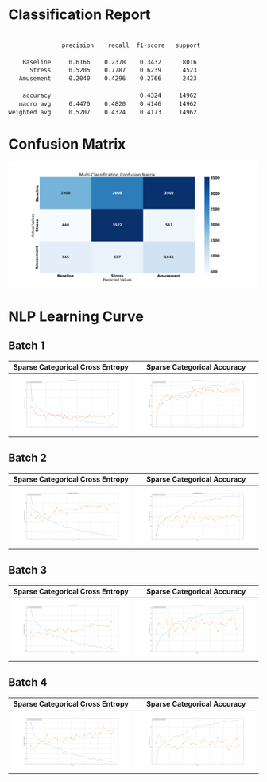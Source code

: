 # Classification Report

```txt

               precision    recall  f1-score   support

    Baseline     0.6166    0.2378    0.3432      8016
      Stress     0.5205    0.7787    0.6239      4523
   Amusement     0.2040    0.4296    0.2766      2423

    accuracy                         0.4324     14962
   macro avg     0.4470    0.4820    0.4146     14962
weighted avg     0.5207    0.4324    0.4173     14962

```

# Confusion Matrix

![ConfusionMatrix](confusionMatrix.png)

# NLP Learning Curve

## Batch 1

| Sparse Categorical Cross Entropy      | Sparse Categorical Accuracy |
| ----------- | ----------- |
| ![SparseCategoricalCrossEntropy](lossLearningCurve_4_1.png)      | ![SparseCategoricalAccuracy](metricLearningCurve_4_1.png)       |

## Batch 2

| Sparse Categorical Cross Entropy      | Sparse Categorical Accuracy |
| ----------- | ----------- |
| ![SparseCategoricalCrossEntropy](lossLearningCurve_4_2.png)      | ![SparseCategoricalAccuracy](metricLearningCurve_4_2.png)       |

## Batch 3

| Sparse Categorical Cross Entropy      | Sparse Categorical Accuracy |
| ----------- | ----------- |
| ![SparseCategoricalCrossEntropy](lossLearningCurve_4_3.png)      | ![SparseCategoricalAccuracy](metricLearningCurve_4_3.png)       |

## Batch 4

| Sparse Categorical Cross Entropy      | Sparse Categorical Accuracy |
| ----------- | ----------- |
| ![SparseCategoricalCrossEntropy](lossLearningCurve_4_4.png)      | ![SparseCategoricalAccuracy](metricLearningCurve_4_4.png)       |